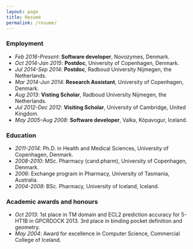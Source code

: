 ```yaml
---
layout: page
title: Resumé
permalink: /resume/
---
```


### Employment

* *Feb 2016-Present*: **Software developer**, Novozymes, Denmark.
* *Oct 2014-Jan 2015*: **Postdoc**, University of Copenhagen, Denmark.
* *Jul 2014-Sep 2014*: **Postdoc**, Radboud University Nijmegen, the Netherlands.
* *Mar 2014-Jun 2014*: **Research Assistant**, University of Copenhagen, Denmark.
* *Aug 2013*: **Visting Scholar**, Radboud University Nijmegen, the Netherlands.
* *Jul 2012-Dec 2012*: **Visiting Scholar**, University of Cambridge, United Kingdom.
* *May 2005–Aug 2008*: **Software developer**, Valka, Kópavogur, Iceland.

### Education

* *2011-2014*: Ph.D. in Health and Medical Sciences, University of Copenhagen, Denmark.
* *2008-2010*: MSc. Pharmacy (cand.pharm), University of Copenhagen, Denmark.
* *2006*: Exchange program in Pharmacy, University of Tasmania, Australia.
* *2004-2008*: BSc. Pharmacy, University of Iceland, Iceland.

### Academic awards and honours

* *Oct 2013*: 1st place in TM domain and ECL2 prediction accuracy for 5-HT1B in GPCRDOCK 2013. 3rd place in binding
pocket definition and geometry.
* *May 2004*: Award for excellence in Computer Science, Commercial College of Iceland.
